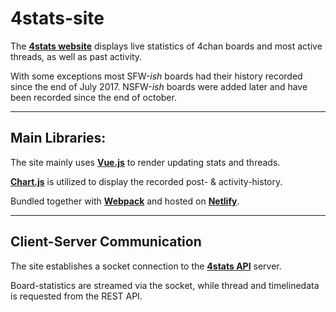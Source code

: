 # 4stats-site

The [**4stats website**](https://4stats.io) displays live statistics of 4chan boards and most active threads, as well as past activity.

With some exceptions most SFW-_ish_ boards had their history recorded since the end of July 2017. NSFW-_ish_ boards were added later and have been recorded since the end of october.

---

## Main Libraries:

The site mainly uses [**Vue.js**](https://vuejs.org/) to render updating stats and threads.

[**Chart.js**](http://www.chartjs.org/) is utilized to display the recorded post- & activity-history.

Bundled together with [**Webpack**](https://webpack.js.org/) and hosted on [**Netlify**](https://www.netlify.com/).

---

## Client-Server Communication

The site establishes a socket connection to the [**4stats API**](https://github.com/nocory/4stats-api) server.

Board-statistics are streamed via the socket, while thread and timelinedata is requested from the REST API.
